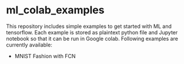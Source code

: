 # ml_colab_examples

This repository includes simple examples to get started with ML and tensorflow. Each example is stored as plaintext
python file and Jupyter notebook so that it can be run in Google colab. Following examples are currently available:

* MNIST Fashion with FCN